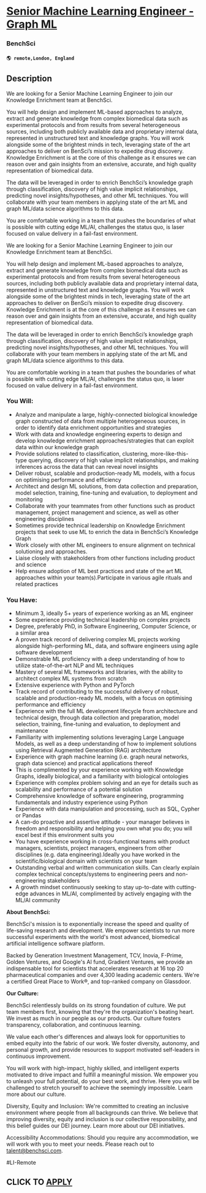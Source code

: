 # [Senior Machine Learning Engineer - Graph ML](https://www.remotewlb.com/apply/senior-machine-learning-engineer-graph-ml)  
### BenchSci  
#### `🌎 remote,London, England`  

## Description

We are looking for a Senior Machine Learning Engineer to join our Knowledge Enrichment team at BenchSci.

  

You will help design and implement ML-based approaches to analyze, extract and generate knowledge from complex biomedical data such as experimental protocols and from results from several heterogeneous sources, including both publicly available data and proprietary internal data, represented in unstructured text and knowledge graphs. You will work alongside some of the brightest minds in tech, leveraging state of the art approaches to deliver on BenSci’s mission to expedite drug discovery. Knowledge Enrichment is at the core of this challenge as it ensures we can reason over and gain insights from an extensive, accurate, and high quality representation of biomedical data.

  

The data will be leveraged in order to enrich BenchSci’s knowledge graph through classification, discovery of high value implicit relationships, predicting novel insights/hypotheses, and other ML techniques. You will collaborate with your team members in applying state of the art ML and graph ML/data science algorithms to this data.

  

You are comfortable working in a team that pushes the boundaries of what is possible with cutting edge ML/AI, challenges the status quo, is laser focused on value delivery in a fail-fast environment.

  

We are looking for a Senior Machine Learning Engineer to join our Knowledge Enrichment team at BenchSci.

  

You will help design and implement ML-based approaches to analyze, extract and generate knowledge from complex biomedical data such as experimental protocols and from results from several heterogeneous sources, including both publicly available data and proprietary internal data, represented in unstructured text and knowledge graphs. You will work alongside some of the brightest minds in tech, leveraging state of the art approaches to deliver on BenSci’s mission to expedite drug discovery. Knowledge Enrichment is at the core of this challenge as it ensures we can reason over and gain insights from an extensive, accurate, and high quality representation of biomedical data.

  

The data will be leveraged in order to enrich BenchSci’s knowledge graph through classification, discovery of high value implicit relationships, predicting novel insights/hypotheses, and other ML techniques. You will collaborate with your team members in applying state of the art ML and graph ML/data science algorithms to this data.

  

You are comfortable working in a team that pushes the boundaries of what is possible with cutting edge ML/AI, challenges the status quo, is laser focused on value delivery in a fail-fast environment.

  

### You Will:

* Analyze and manipulate a large, highly-connected biological knowledge graph constructed of data from multiple heterogeneous sources, in order to identify data enrichment opportunities and strategies
* Work with data and knowledge engineering experts to design and develop knowledge enrichment approaches/strategies that can exploit data within our knowledge graph
* Provide solutions related to classification, clustering, more-like-this-type querying, discovery of high value implicit relationships, and making inferences across the data that can reveal novel insights
* Deliver robust, scalable and production-ready ML models, with a focus on optimising performance and efficiency
* Architect and design ML solutions, from data collection and preparation, model selection, training, fine-tuning and evaluation, to deployment and monitoring
* Collaborate with your teammates from other functions such as product management, project management and science, as well as other engineering disciplines
* Sometimes provide technical leadership on Knowledge Enrichment projects that seek to use ML to enrich the data in BenchSci’s Knowledge Graph
* Work closely with other ML engineers to ensure alignment on technical solutioning and approaches.
* Liaise closely with stakeholders from other functions including product and science
* Help ensure adoption of ML best practices and state of the art ML approaches within your team(s).Participate in various agile rituals and related practices

  

### You Have:

* Minimum 3, ideally 5+ years of experience working as an ML engineer
* Some experience providing technical leadership on complex projects
* Degree, preferably PhD, in Software Engineering, Computer Science, or a similar area
* A proven track record of delivering complex ML projects working alongside high-performing ML, data, and software engineers using agile software development
* Demonstrable ML proficiency with a deep understanding of how to utilize state-of-the-art NLP and ML techniques
* Mastery of several ML frameworks and libraries, with the ability to architect complex ML systems from scratch
* Extensive experience with Python and PyTorch
* Track record of contributing to the successful delivery of robust, scalable and production-ready ML models, with a focus on optimising performance and efficiency
* Experience with the full ML development lifecycle from architecture and technical design, through data collection and preparation, model selection, training, fine-tuning and evaluation, to deployment and maintenance
* Familiarity with implementing solutions leveraging Large Language Models, as well as a deep understanding of how to implement solutions using Retrieval Augmented Generation (RAG) architecture
* Experience with graph machine learning (i.e. graph neural networks, graph data science) and practical applications thereof
* This is complimented by your experience working with Knowledge Graphs, ideally biological, and a familiarity with biological ontologies
* Experience with complex problem solving and an eye for details such as scalability and performance of a potential solution
* Comprehensive knowledge of software engineering, programming fundamentals and industry experience using Python
* Experience with data manipulation and processing, such as SQL, Cypher or Pandas
* A can-do proactive and assertive attitude - your manager believes in freedom and responsibility and helping you own what you do; you will excel best if this environment suits you
* You have experience working in cross-functional teams with product managers, scientists, project managers, engineers from other disciplines (e.g. data engineering).Ideally you have worked in the scientific/biological domain with scientists on your team
* Outstanding verbal and written communication skills. Can clearly explain complex technical concepts/systems to engineering peers and non-engineering stakeholders
* A growth mindset continuously seeking to stay up-to-date with cutting-edge advances in ML/AI, complimented by actively engaging with the ML/AI community

  

 **About BenchSci:**

BenchSci's mission is to exponentially increase the speed and quality of life-saving research and development. We empower scientists to run more successful experiments with the world's most advanced, biomedical artificial intelligence software platform.

Backed by Generation Investment Management, TCV, Inovia, F-Prime, Golden Ventures, and Google's AI fund, Gradient Ventures, we provide an indispensable tool for scientists that accelerates research at 16 top 20 pharmaceutical companies and over 4,300 leading academic centers. We're a certified Great Place to Work®, and top-ranked company on Glassdoor.

  

 **Our Culture:**

BenchSci relentlessly builds on its strong foundation of culture. We put team members first, knowing that they're the organization's beating heart. We invest as much in our people as our products. Our culture fosters transparency, collaboration, and continuous learning.

We value each other's differences and always look for opportunities to embed equity into the fabric of our work. We foster diversity, autonomy, and personal growth, and provide resources to support motivated self-leaders in continuous improvement.

You will work with high-impact, highly skilled, and intelligent experts motivated to drive impact and fulfill a meaningful mission. We empower you to unleash your full potential, do your best work, and thrive. Here you will be challenged to stretch yourself to achieve the seemingly impossible. Learn more about our culture.

  

Diversity, Equity and Inclusion: We're committed to creating an inclusive environment where people from all backgrounds can thrive. We believe that improving diversity, equity and inclusion is our collective responsibility, and this belief guides our DEI journey. Learn more about our DEI initiatives.

  

Accessibility Accommodations: Should you require any accommodation, we will work with you to meet your needs. Please reach out to talent@benchsci.com.

  

#LI-Remote

  
## CLICK TO [APPLY](https://www.remotewlb.com/apply/senior-machine-learning-engineer-graph-ml)

